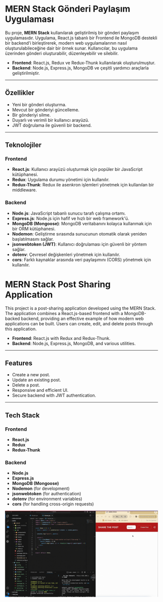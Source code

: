 # MERN Stack Gönderi Paylaşım Uygulaması

Bu proje, **MERN Stack** kullanılarak geliştirilmiş bir gönderi paylaşım uygulamasıdır. Uygulama, React.js tabanlı bir Frontend ile MongoDB destekli bir backend'i birleştirerek, modern web uygulamalarının nasıl oluşturulabileceğine dair bir örnek sunar. Kullanıcılar, bu uygulama üzerinden gönderi oluşturabilir, düzenleyebilir ve silebilir.

- **Frontend**: React.js, Redux ve Redux-Thunk kullanılarak oluşturulmuştur.
- **Backend**: Node.js, Express.js, MongoDB ve çeşitli yardımcı araçlarla geliştirilmiştir.

---

## Özellikler

- Yeni bir gönderi oluşturma.
- Mevcut bir gönderiyi güncelleme.
- Bir gönderiyi silme.
- Duyarlı ve verimli bir kullanıcı arayüzü.
- JWT doğrulama ile güvenli bir backend.

---

## Teknolojiler

### Frontend

- **React.js**: Kullanıcı arayüzü oluşturmak için popüler bir JavaScript kütüphanesi.
- **Redux**: Uygulama durumu yönetimi için kullanılır.
- **Redux-Thunk**: Redux ile asenkron işlemleri yönetmek için kullanılan bir middleware.

### Backend

- **Node.js**: JavaScript tabanlı sunucu tarafı çalışma ortamı.
- **Express.js**: Node.js için hafif ve hızlı bir web framework'ü.
- **MongoDB (Mongoose)**: MongoDB veritabanını kolayca kullanmak için bir ORM kütüphanesi.
- **Nodemon**: Geliştirme sırasında sunucunun otomatik olarak yeniden başlatılmasını sağlar.
- **jsonwebtoken (JWT)**: Kullanıcı doğrulaması için güvenli bir yöntem sağlar.
- **dotenv**: Çevresel değişkenleri yönetmek için kullanılır.
- **cors**: Farklı kaynaklar arasında veri paylaşımını (CORS) yönetmek için kullanılır.

# MERN Stack Post Sharing Application

This project is a post-sharing application developed using the MERN Stack. The application combines a React.js-based frontend with a MongoDB-backed backend, providing an effective example of how modern web applications can be built. Users can create, edit, and delete posts through this application.

- **Frontend**: React.js with Redux and Redux-Thunk.
- **Backend**: Node.js, Express.js, MongoDB, and various utilities.

---

## Features

- Create a new post.
- Update an existing post.
- Delete a post.
- Responsive and efficient UI.
- Secure backend with JWT authentication.

---

## Tech Stack

### Frontend

- **React.js**
- **Redux**
- **Redux-Thunk**

### Backend

- **Node.js**
- **Express.js**
- **MongoDB (Mongoose)**
- **Nodemon** (for development)
- **jsonwebtoken** (for authentication)
- **dotenv** (for environment variables)
- **cors** (for handling cross-origin requests)

![](https://github.com/Rasime-Dumlupunar/Mern-Stack-Project-1/blob/main/mern%20stack.gif)
